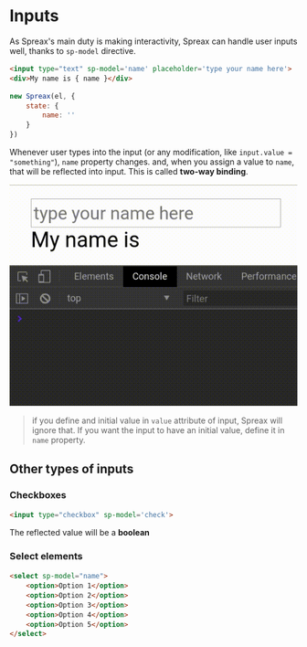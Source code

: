 # Inputs
As Spreax's main duty is making interactivity, Spreax can handle user inputs well, thanks to `sp-model` directive.
```html
<input type="text" sp-model='name' placeholder='type your name here'>
<div>My name is { name }</div>
```
```js
new Spreax(el, {
	state: {
		name: ''
	}
})
```
Whenever user types into the input (or any modification, like `input.value = "something"`), `name` property changes. and, when you assign a value to `name`, that will be reflected into input. This is called **two-way binding**. 

![](img/sp-model.gif)
> if you define and initial value in `value` attribute of input, Spreax will ignore that. If you want the input to have an initial value, define it in `name` property.
## Other types of inputs
### Checkboxes
```html
<input type="checkbox" sp-model='check'>
```
The reflected value will be a **boolean** 
### Select elements
```html
<select sp-model="name">
	<option>Option 1</option>
	<option>Option 2</option>
	<option>Option 3</option>
	<option>Option 4</option>
	<option>Option 5</option>
</select>
```